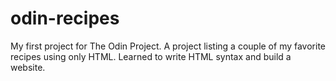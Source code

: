 # odin-recipes
My first project for The Odin Project. 
A project listing a couple of my favorite recipes using only HTML.
Learned to write HTML syntax and build a website. 

